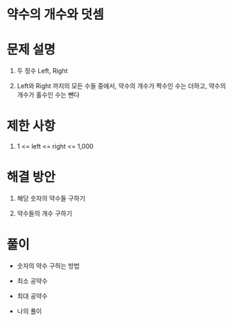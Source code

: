 # 약수의 개수와 덧셈

# 문제 설명

1. 두 정수 Left, Right

2. Left와 Right 까지의 모든 수들 중에서, 약수의 개수가 짝수인 수는 더하고, 약수의 개수가 홀수인 수는 뺀다

# 제한 사항

1. 1 <= left <= right <= 1,000

# 해결 방안

1. 해당 숫자의 약수들 구하기

2. 약수들의 개수 구하기

# 풀이

- 숫자의 약수 구하는 방법

- 최소 공약수

- 최대 공약수

- 나의 풀이